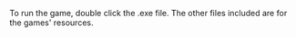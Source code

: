 To run the game, double click the .exe file. The other files included are for the games' resources.
